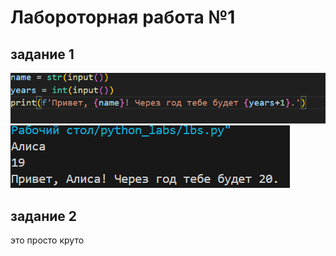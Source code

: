 # Лабороторная работа №1

## задание 1
![Что-то](./images/lab01/01excode.png)
![Что-то](./images/lab01/01task.png)
## задание 2
это просто круто
